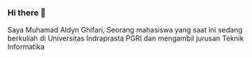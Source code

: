 ### Hi there 👋
Saya Muhamad Aldyn Ghifari, Seorang mahasiswa yang saat ini sedang berkuliah di Universitas Indraprasta PGRI dan mengambil jurusan Teknik Informatika

<!--
**AldynG/AldynG** is a ✨ _special_ ✨ repository because its `README.md` (this file) appears on your GitHub profile.

Here are some ideas to get you started:

- 🔭 I’m currently working on ...
- 🌱 I’m currently learning ...
- 👯 I’m looking to collaborate on ...
- 🤔 I’m looking for help with ...
- 💬 Ask me about ...
- 📫 How to reach me: ...
- 😄 Pronouns: ...
- ⚡ Fun fact: ...
-->
